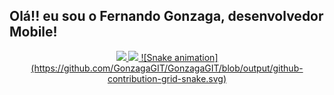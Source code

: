 ## Olá!! eu sou o Fernando Gonzaga, desenvolvedor Mobile!
<div align="center">
  <a href="https://github.com/GonzagaGIT">
  <img height="180em" src="https://github-readme-stats.vercel.app/api?username=GonzagaGIT&show_icons=true&theme=chartreuse-dark&include_all_commits=false&count_private=true"/>
  
  <img height="180em" src="https://github-readme-stats.vercel.app/api/top-langs/?username=GonzagaGIT&layout=compact&langs_count=7&show_icons=true&theme=chartreuse-dark&include_all_commits=false&count_private=true"/>
  ![Snake animation](https://github.com/GonzagaGIT/GonzagaGIT/blob/output/github-contribution-grid-snake.svg)
</div>
